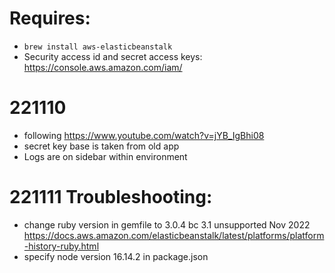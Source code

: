 # Requires:
-  `brew install aws-elasticbeanstalk`
- Security access id and secret access keys: https://console.aws.amazon.com/iam/

# 221110
- following https://www.youtube.com/watch?v=jYB_IgBhi08
- secret key base is taken from old app
- Logs are on sidebar within environment

# 221111 Troubleshooting:
- change ruby version in gemfile to 3.0.4 bc 3.1 unsupported Nov 2022 https://docs.aws.amazon.com/elasticbeanstalk/latest/platforms/platform-history-ruby.html
- specify node version 16.14.2 in package.json